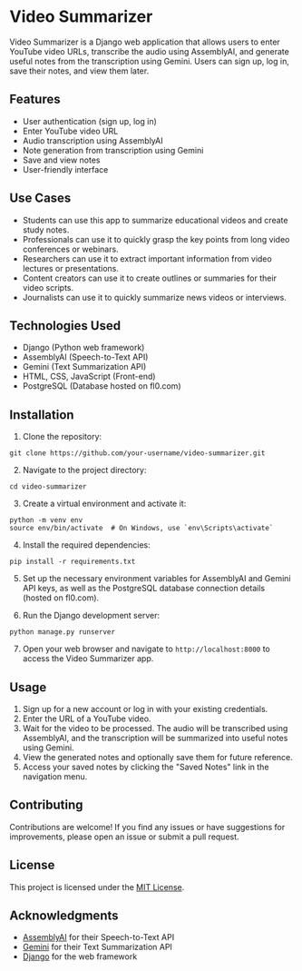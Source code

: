 # Video Summarizer

Video Summarizer is a Django web application that allows users to enter YouTube video URLs, transcribe the audio using AssemblyAI, and generate useful notes from the transcription using Gemini. Users can sign up, log in, save their notes, and view them later.

## Features

- User authentication (sign up, log in)
- Enter YouTube video URL
- Audio transcription using AssemblyAI
- Note generation from transcription using Gemini
- Save and view notes
- User-friendly interface

## Use Cases

- Students can use this app to summarize educational videos and create study notes.
- Professionals can use it to quickly grasp the key points from long video conferences or webinars.
- Researchers can use it to extract important information from video lectures or presentations.
- Content creators can use it to create outlines or summaries for their video scripts.
- Journalists can use it to quickly summarize news videos or interviews.

## Technologies Used

- Django (Python web framework)
- AssemblyAI (Speech-to-Text API)
- Gemini (Text Summarization API)
- HTML, CSS, JavaScript (Front-end)
- PostgreSQL (Database hosted on fl0.com)

## Installation

1. Clone the repository:

```
git clone https://github.com/your-username/video-summarizer.git
```

2. Navigate to the project directory:

```
cd video-summarizer
```

3. Create a virtual environment and activate it:

```
python -m venv env
source env/bin/activate  # On Windows, use `env\Scripts\activate`
```

4. Install the required dependencies:

```
pip install -r requirements.txt
```

5. Set up the necessary environment variables for AssemblyAI and Gemini API keys, as well as the PostgreSQL database connection details (hosted on fl0.com).

6. Run the Django development server:

```
python manage.py runserver
```

7. Open your web browser and navigate to `http://localhost:8000` to access the Video Summarizer app.

## Usage

1. Sign up for a new account or log in with your existing credentials.
2. Enter the URL of a YouTube video.
3. Wait for the video to be processed. The audio will be transcribed using AssemblyAI, and the transcription will be summarized into useful notes using Gemini.
4. View the generated notes and optionally save them for future reference.
5. Access your saved notes by clicking the "Saved Notes" link in the navigation menu.

## Contributing

Contributions are welcome! If you find any issues or have suggestions for improvements, please open an issue or submit a pull request.

## License

This project is licensed under the [MIT License](LICENSE).

## Acknowledgments

- [AssemblyAI](https://www.assemblyai.com/) for their Speech-to-Text API
- [Gemini](https://ai.google.dev/) for their Text Summarization API
- [Django](https://www.djangoproject.com/) for the web framework